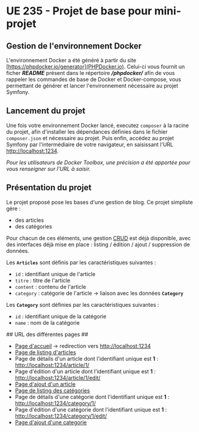 UE 235 - Projet de base pour mini-projet
==================================

## Gestion de l'environnement Docker ##

L'environnement Docker a été généré à partir du site [https://phpdocker.io/generator](PHPDocker.io). Celui-ci vous fournit un ficher ***README*** présent dans le répertoire ***/phpdocker/*** afin de vous rappeler les commandes de base de Docker et Docker-compose, vous permettant de générer et lancer l'environnement nécessaire au projet Symfony.


## Lancement du projet ##

Une fois votre environnement Docker lancé, executez `composer` à la racine du projet, afin d'installer les dépendances définies dans le fichier `composer.json` et nécessaire au projet. Puis enfin, accédez au projet Symfony par l'intermédiaire de votre navigateur, en saisissant l'URL [http://localhost:1234](http://localhost:1234). 

*Pour les utilisateurs de Docker Toolbox, une précision a été apportée pour vous renseigner sur l'URL à saisir.*


## Présentation du projet ##

Le projet proposé pose les bases d'une gestion de blog. Ce projet simpliste gère : 
  * des articles 
  * des catégories

Pour chacun de ces éléments, une gestion [CRUD](https://fr.wikipedia.org/wiki/CRUD) est déjà disponible, avec des interfaces déjà mise en place : listing / édition / ajout / suppression de données.

Les **`Articles`** sont définis par les caractéristiques suivantes :
  * `id` : identifiant unique de l'article
  * `titre` : titre de l'article
  * `content` : contenu de l'article
  * `category` : catégorie de l'article -> liaison avec les données **`Category`**
  
Les **`Category`** sont définies par les caractéristiques suivantes : 
  * `id` : identifiant unique de la catégorie
  * `name` : nom de la catégorie



## URL des différentes pages ##

  * [Page d'accueil](http://localhost:1234) -> redirection vers [http://localhost:1234](http://localhost:1234/article)
  * [Page de listing d'articles](http://localhost:1234/article)
  * Page de détails d'un article dont l'identifiant unique est **1** : [http://localhost:1234/article/1/](http://localhost:1234/article/1/)
  * Page d'édition d'un article dont l'identifiant unique est **1** : [http://localhost:1234/article/1/edit/](http://localhost:1234/article/1/edit/)
  * [Page d'ajout d'un article](http://localhost:1234/article/new/)
  * [Page de listing des catégories](http://localhost:1234/category)
  * Page de détails d'une catégorie dont l'identifiant unique est **1** : [http://localhost:1234/category/1/](http://localhost:1234/category/1/)
  * Page d'édition d'une catégorie dont l'identifiant unique est **1** : [http://localhost:1234/category/1/edit/](http://localhost:1234/category/1/edit/)
  * [Page d'ajout d'une categorie](http://localhost:1234/category/new/)


